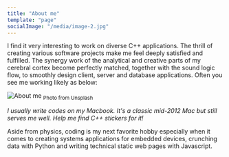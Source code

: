 ```yaml
---
title: "About me"
template: "page"
socialImage: "/media/image-2.jpg"
---
```


I find it very interesting to work on diverse C++ applications. The thrill of creating various software projects make me feel deeply satisfied and fulfilled. The synergy work of the analytical and creative parts of my cerebral cortex become perfectly matched, together with the sound logic flow, to smoothly design client, server and database applications. Often you see me working likely as below:

![About me](/media/image-2.jpg) <sub>Photo from Unsplash</sub>

*I usually write codes on my Macbook. It's a classic mid-2012 Mac but still serves me well. Help me find C++ stickers for it!*

Aside from physics, coding is my next favorite hobby especially when it comes to creating systems applications for embedded devices, crunching data with Python and writing technical static web pages with Javascript.